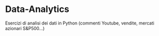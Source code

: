 # Data-Analytics
Esercizi di analisi dei dati in Python (commenti Youtube, vendite, mercati azionari S&amp;P500...)
